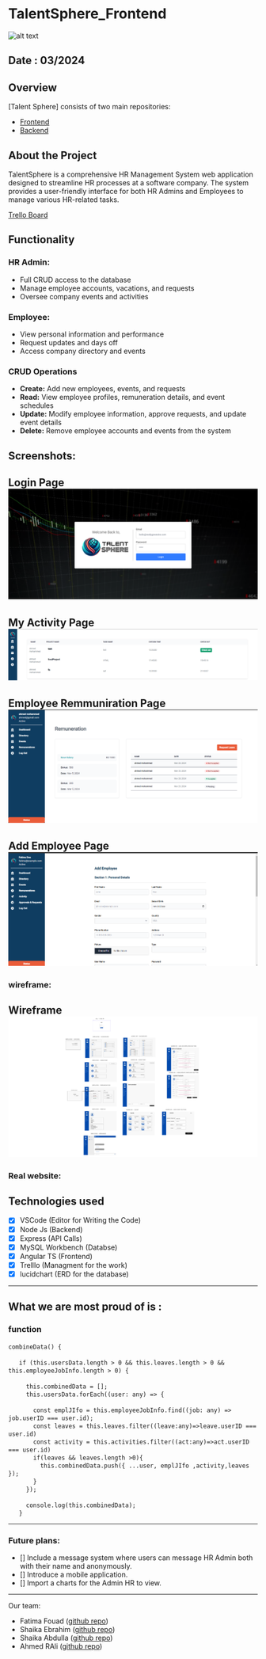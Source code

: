# TalentSphere_Frontend

![alt text](<Copy of Reci-.png>)

## Date : 03/2024

## Overview

[Talent Sphere] consists of two main repositories:

- [Frontend](https://github.com/fsky99/project4_Frontend)
- [Backend](https://github.com/fsky99/project4_Backend)



## About the Project

TalentSphere is a comprehensive HR Management System web application designed to streamline HR processes at a software company. The system provides a user-friendly interface for both HR Admins and Employees to manage various HR-related tasks.

[Trello Board](https://trello.com/b/ZpscjDPo/project4)

## Functionality

### HR Admin:

- Full CRUD access to the database
- Manage employee accounts, vacations, and requests
- Oversee company events and activities

### Employee:

- View personal information and performance
- Request updates and days off
- Access company directory and events

### CRUD Operations

- **Create:** Add new employees, events, and requests
- **Read:** View employee profiles, remuneration details, and event schedules
- **Update:** Modify employee information, approve requests, and update event details
- **Delete:** Remove employee accounts and events from the system

## Screenshots:
## Login Page ![Login Page](login.png)
## My Activity Page ![My ACtivity Page](myActivity.png)
## Employee Remmuniration Page ![Emp Page](emplooyeeRemmuniration.png)
## Add Employee  Page ![Add emp Page](addEmp.png)




### wireframe:
## Wireframe ![Home Page](Home.png)

### Real website:

## Technologies used

- [x] VSCode (Editor for Writing the Code)
- [x] Node Js (Backend)
- [x] Express (API Calls)
- [x] MySQL Workbench (Databse)
- [x] Angular TS (Frontend)
- [x] Trelllo (Managment for the work)
- [x] lucidchart (ERD for the database)

---

## What we are most proud of is :

### function

```
combineData() {
   
   if (this.usersData.length > 0 && this.leaves.length > 0 && this.employeeJobInfo.length > 0) {
 
     this.combinedData = [];
     this.usersData.forEach((user: any) => {
      
       const emplJIfo = this.employeeJobInfo.find((job: any) => job.userID === user.id);
       const leaves = this.leaves.filter((leave:any)=>leave.userID === user.id)
       const activity = this.activities.filter((act:any)=>act.userID === user.id)
       if(leaves && leaves.length >0){
         this.combinedData.push({ ...user, emplJIfo ,activity,leaves });
       }
     });

     console.log(this.combinedData);
   }
```

---

### Future plans:

- [] Include a message system where users can message HR Admin both with their name and anonymously.
- [] Introduce a mobile application.
- [] Import a charts for the Admin HR to view. 

---

Our team:

- Fatima Fouad ([github repo](https://github.com/fsky99))
- Shaika Ebrahim ([github repo](https://github.com/Shaikhask))
- Shaika Abdulla ([github repo](https://github.com/Shaikha277))
- Ahmed RAli ([github repo](https://github.com/Ahmedrali1))
